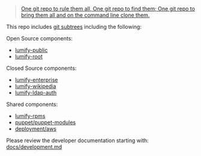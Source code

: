 > [One git repo to rule them all, One git repo to find them; One git repo to bring them all
and on the command line clone them.](http://en.wikipedia.org/wiki/The_one_ring#Inscription)

This repo includes [git subtrees](https://github.com/git/git/blob/master/contrib/subtree/git-subtree.txt)
including the following:

Open Source components:

- [lumify-public](https://github.com/altamiracorp/lumify)
- [lumify-root](https://github.com/altamiracorp/lumify-root)

Closed Source components:

- [lumify-enterprise](https://github.com/altamiracorp/lumify-enterprise)
- [lumify-wikipedia](https://github.com/altamiracorp/lumify-wikipedia)
- [lumify-ldap-auth](https://github.com/altamiracorp/lumify-ldap-auth)

Shared components:

- [lumify-rpms](https://github.com/altamiracorp/lumify-rpms)
- [puppet/puppet-modules](https://github.com/altamiracorp/puppt-modules)
- [deployment/aws](https://github.com/dsingley/aws)

Please review the developer documentation starting with: [docs/development.md](docs/development.md)
